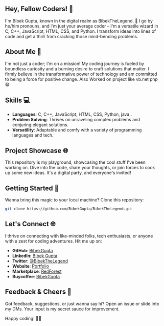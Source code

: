 ## Hey, Fellow Coders! 👋

I'm Bibek Gupta, known in the digital realm as BibekTheLegend. 🌟 I go by he/him pronouns, and I'm just your average coder – I'm a versatile wizard in C, C++, JavaScript, HTML, CSS, and Python. I transform ideas into lines of code and get a thrill from cracking those mind-bending problems.


## About Me 🤔

I'm not just a coder; I'm on a mission! My coding journey is fueled by boundless curiosity and a burning desire to craft solutions that matter. I firmly believe in the transformative power of technology and am committed to being a force for positive change. Also Worked on project like vb.net php 😁


## Skills 💻

- **Languages**: C, C++, JavaScript, HTML, CSS, Python, java . 
- **Problem Solving**: Thrives on unraveling complex problems and conjuring elegant solutions.
- **Versatility**: Adaptable and comfy with a variety of programming languages and tech.


## Project Showcase 🌐

This repository is my playground, showcasing the cool stuff I've been working on. Dive into the code, share your thoughts, or join forces to cook up some new ideas. It's a digital party, and everyone's invited!


## Getting Started 🚀

Wanna bring this magic to your local machine? Clone this repository:

```bash
git clone https://github.com/BibekGupta/BibekTheLegend.git
```


## Let's Connect 🌐

I thrive on connecting with like-minded folks, tech enthusiasts, or anyone with a zest for coding adventures. Hit me up on:

- **GitHub**: [BibekGupta](https://github.com/BibekGupta)
- **LinkedIn**: [Bibek Gupta](https://www.linkedin.com/in/bibek-gupta(soon))
- **Twitter**: [@BibekTheLegend](https://twitter.com/BibekTheLegend(soon))
- **Website**: [Portfolio](https://bibekgupta.free.nf)
- **Marketplace**: [RedForest](https://marketplace.visualstudio.com/publishers/BibekTheLegend)
- **Buycoffee**: [BibekGupta](https://www.buymeacoffee.com/bibekgupta)


## Feedback & Cheers 🚀

Got feedback, suggestions, or just wanna say hi? Open an issue or slide into my DMs. Your input is my secret sauce for improvement.

Happy coding! 🚀🔥
